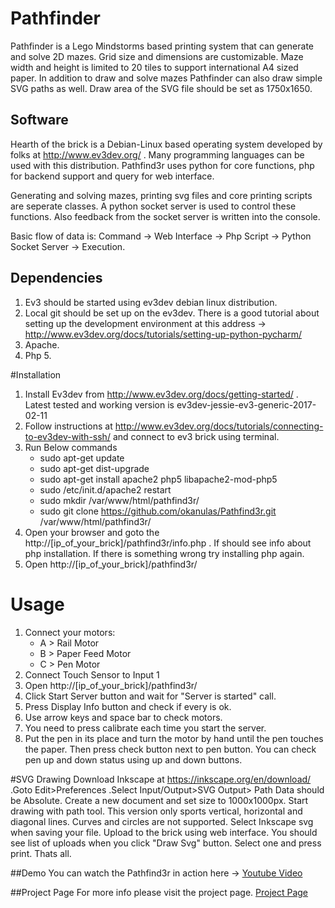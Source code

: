 # Pathfinder
Pathfinder is a Lego Mindstorms based printing system that can generate and solve 2D mazes. Grid size and dimensions are customizable. Maze width and height is limited to 20 tiles to support international A4 sized paper. In addition to draw and solve mazes Pathfinder can also draw simple SVG paths as well. Draw area of the SVG file should be set as 1750x1650.

## Software
Hearth of the brick is a Debian-Linux based operating system developed by folks at http://www.ev3dev.org/ . Many programming languages can be used with this distribution. Pathfind3r uses python for core functions, php for backend support and query for web interface.

Generating and solving mazes, printing svg files and core printing scripts are seperate classes. A python socket server is used to control these functions. Also feedback from the socket server is written into the console.

Basic flow of data is: Command -> Web Interface -> Php Script -> Python Socket Server -> Execution.

## Dependencies
1. Ev3 should be started using ev3dev debian linux distribution.
2. Local git should be set up on the ev3dev. There is a good tutorial about setting up the development environment at this address -> http://www.ev3dev.org/docs/tutorials/setting-up-python-pycharm/
3. Apache.
3. Php 5.

#Installation

1. Install Ev3dev from http://www.ev3dev.org/docs/getting-started/ . Latest tested and working version is ev3dev-jessie-ev3-generic-2017-02-11
2. Follow instructions at http://www.ev3dev.org/docs/tutorials/connecting-to-ev3dev-with-ssh/ and connect to ev3 brick using terminal.
3. Run Below commands
	* sudo apt-get update
	* sudo apt-get dist-upgrade
	* sudo apt-get install apache2 php5 libapache2-mod-php5
	* sudo /etc/init.d/apache2 restart
	* sudo mkdir /var/www/html/pathfind3r/
	* sudo git clone https://github.com/okanulas/Pathfind3r.git /var/www/html/pathfind3r/
4. Open your browser and goto the http://[ip_of_your_brick]/pathfind3r/info.php . If should see info about php installation. If there is something wrong try installing php again.
5. Open http://[ip_of_your_brick]/pathfind3r/

# Usage
1. Connect your motors:
	* A > Rail Motor
	* B > Paper Feed Motor
	* C > Pen Motor
2. Connect Touch Sensor to Input 1
3. Open http://[ip_of_your_brick]/pathfind3r/
4. Click Start Server button and wait for "Server is started" call.
5. Press Display Info button and check if every is ok.
6. Use arrow keys and space bar to check motors.
7. You need to press calibrate each time you start the server.
8. Put the pen in its place and turn the motor by hand until the pen touches the paper. Then press check button next to pen button. You can check pen up and down status using up and down buttons.

#SVG Drawing
Download Inkscape at https://inkscape.org/en/download/ .Goto Edit>Preferences .Select Input/Output>SVG Output> Path Data should be Absolute. Create a new document and set size to 1000x1000px. Start drawing with path tool. This version only sports vertical, horizontal and diagonal lines. Curves and circles are not supported. Select Inkscape svg when saving your file. Upload to the brick using web interface. You should see list of uploads when you click "Draw Svg" button. Select one and press print. Thats all.

##Demo
You can watch the Pathfind3r in action here -> [Youtube Video](https://www.youtube.com/watch?v=tg4IwxdkICM)

##Project Page
For more info please visit the project page.
[Project Page](http://www.okanulas.com/pathfind3r/)

